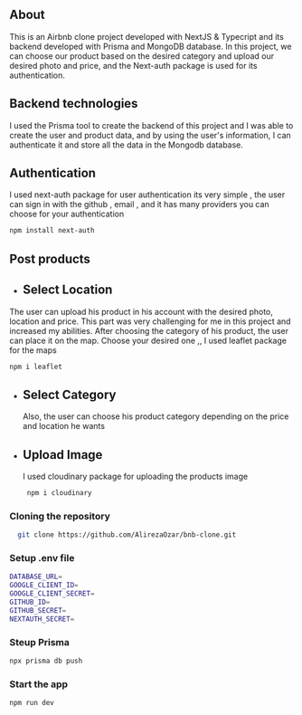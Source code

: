 ## About 

This is an Airbnb clone project developed with NextJS & Typecript and its backend developed with Prisma and MongoDB 
database. In this project, we can choose our product based on the desired category and upload our desired photo 
and price, and the Next-auth package is used for its authentication.

## Backend technologies

I used the Prisma tool to create the backend of this project and I was able to create the user and product data, and by using the user's information, I can authenticate it and store all the data in the Mongodb database.

## Authentication
I used next-auth package for user authentication its very simple , the user can sign in with the github , email , and it has many providers you can choose for your authentication

```bash
npm install next-auth
```

## Post products
* ## Select Location

The user can upload his product in his account with the desired photo, location and price. This part was very challenging for me in this project and increased my abilities. After choosing the category of his product, the user can place it on the map. Choose your desired one ,, I used leaflet package for the maps 

```bash
npm i leaflet
```
* ## Select Category
   Also, the user can choose his product category depending on the price and location he wants
  
* ## Upload Image
  I used cloudinary package for uploading the products image

  ```bash
   npm i cloudinary
  ```

### Cloning the repository
  ```bash
    git clone https://github.com/AlirezaOzar/bnb-clone.git
   ```

### Setup .env file

```bash
DATABASE_URL=
GOOGLE_CLIENT_ID=
GOOGLE_CLIENT_SECRET=
GITHUB_ID=
GITHUB_SECRET=
NEXTAUTH_SECRET=
```
### Steup Prisma
```bash
npx prisma db push
```
### Start the app
```bash
npm run dev
```
